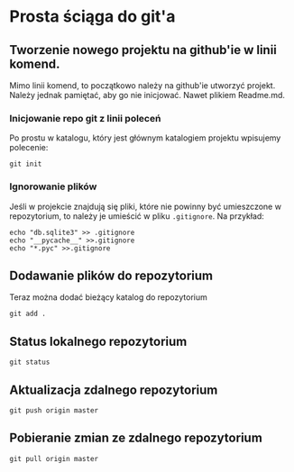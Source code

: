 # Prosta ściąga do git'a

## Tworzenie nowego projektu na github'ie w linii komend.

Mimo linii komend, to początkowo należy na github'ie utworzyć projekt.
Należy jednak pamiętać, aby go nie inicjować. Nawet plikiem Readme.md.

### Inicjowanie repo git z linii poleceń

Po prostu w katalogu, który jest głównym katalogiem projektu wpisujemy polecenie:
```
git init
```

### Ignorowanie plików

Jeśli w projekcie znajdują się pliki, które nie powinny być umieszczone
w repozytorium, to należy je umieścić w pliku `.gitignore`. Na przykład:
```
echo "db.sqlite3" >> .gitignore
echo "__pycache__" >>.gitignore
echo "*.pyc" >>.gitignore
```

## Dodawanie plików do repozytorium

Teraz można dodać bieżący katalog do repozytorium
```
git add .
```

## Status lokalnego repozytorium

```
git status
```

## Aktualizacja zdalnego repozytorium
```
git push origin master
```

## Pobieranie zmian ze zdalnego repozytorium
```
git pull origin master
```

